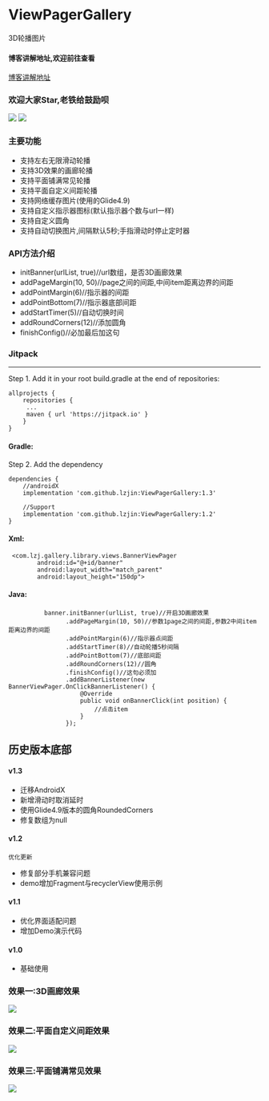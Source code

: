 # ViewPagerGallery
3D轮播图片  

#### 博客讲解地址,欢迎前往查看
[博客讲解地址](https://blog.csdn.net/lin857/article/details/84644569)

### 欢迎大家Star,老铁给鼓励呗  
<img   src="https://raw.githubusercontent.com/lzjin/ViewPagerGallery/master/imgfile/gif1.gif">
<img   src="https://raw.githubusercontent.com/lzjin/ViewPagerGallery/master/imgfile/gif2.gif">

### 主要功能  
* 支持左右无限滑动轮播 
* 支持3D效果的画廊轮播
* 支持平面铺满常见轮播
* 支持平面自定义间距轮播
* 支持网络缓存图片(使用的Glide4.9)
* 支持自定义指示器图标(默认指示器个数与url一样)
* 支持自定义圆角 
* 支持自动切换图片,间隔默认5秒;手指滑动时停止定时器

### API方法介绍 
* initBanner(urlList, true)//url数组，是否3D画廊效果 
* addPageMargin(10, 50)//page之间的间距,中间item距离边界的间距 
* addPointMargin(6)//指示器的间距 
* addPointBottom(7)//指示器底部间距 
* addStartTimer(5)//自动切换时间 
* addRoundCorners(12)//添加圆角 
* finishConfig()//必加最后加这句 

### Jitpack 
 
---
Step 1. Add it in your root build.gradle at the end of repositories:
```
allprojects {
    repositories {
	 ...
	 maven { url 'https://jitpack.io' }
    }
}
```
#### Gradle:
Step 2. Add the dependency
```
dependencies {
    //androidX  
    implementation 'com.github.lzjin:ViewPagerGallery:1.3'  

    //Support  
    implementation 'com.github.lzjin:ViewPagerGallery:1.2'  
}
```
#### Xml:
```
 <com.lzj.gallery.library.views.BannerViewPager
        android:id="@+id/banner"
        android:layout_width="match_parent"
        android:layout_height="150dp">
```

#### Java:
```
          banner.initBanner(urlList, true)//开启3D画廊效果
                .addPageMargin(10, 50)//参数1page之间的间距,参数2中间item距离边界的间距
                .addPointMargin(6)//指示器点间距
                .addStartTimer(8)//自动轮播5秒间隔
                .addPointBottom(7)//底部间距
                .addRoundCorners(12)//圆角
                .finishConfig()//这句必须加
                .addBannerListener(new BannerViewPager.OnClickBannerListener() {
                    @Override
                    public void onBannerClick(int position) {
                        //点击item
                    }
                });
```

## 历史版本底部

#### v1.3
* 迁移AndroidX
* 新增滑动时取消延时
* 使用Glide4.9版本的圆角RoundedCorners
* 修复数组为null

#### v1.2
    优化更新
* 修复部分手机兼容问题
* demo增加Fragment与recyclerView使用示例

#### v1.1
* 优化界面适配问题
* 增加Demo演示代码

#### v1.0
* 基础使用
  
<h3>效果一:3D画廊效果</h3>
<p><img   src="https://raw.githubusercontent.com/lzjin/ViewPagerGallery/master/imgfile/ic_banner1.png">
<h3>效果二:平面自定义间距效果</h3>
<p><img   src="https://raw.githubusercontent.com/lzjin/ViewPagerGallery/master/imgfile/ic_banner2.png">
<h3>效果三:平面铺满常见效果</h3>
<p><img    src="https://raw.githubusercontent.com/lzjin/ViewPagerGallery/master/imgfile/ic_banner3.png">
